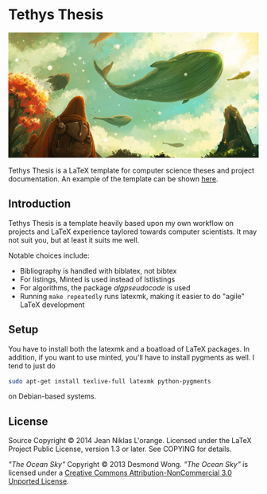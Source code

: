 # Tethys Thesis

<p align="center">
  <img src="fig/the-ocean-sky.jpg" alt="The Ocean Sky"/>
</p>

Tethys Thesis is a LaTeX template for computer science theses and project
documentation. An example of the template can be shown
[here](http://hypirion.com/pdf/tethysthesis.pdf).

## Introduction

Tethys Thesis is a template heavily based upon my own workflow on projects and
LaTeX experience taylored towards computer scientists. It may not suit you, but
at least it suits me well.

Notable choices include:

* Bibliography is handled with biblatex, not bibtex
* For listings, Minted is used instead of lstlistings
* For algorithms, the package *algpseudocode* is used
* Running `make repeatedly` runs latexmk, making it easier to do "agile" LaTeX
  development

## Setup

You have to install both the latexmk and a boatload of LaTeX packages. In
addition, if you want to use minted, you'll have to install pygments as well. I
tend to just do

```bash
sudo apt-get install texlive-full latexmk python-pygments
```

on Debian-based systems.

## License

Source Copyright © 2014 Jean Niklas L'orange. Licensed under the LaTeX Project
Public License, version 1.3 or later. See COPYING for details.

*"The Ocean Sky"* Copyright © 2013 Desmond Wong. *"The Ocean Sky"* is licensed
under a
[Creative Commons Attribution-NonCommercial 3.0 Unported License][cc-by-nc].
 
[cc-by-nc]: http://creativecommons.org/licenses/by-nc/3.0/
